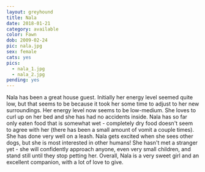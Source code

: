 ```yaml
---
layout: greyhound
title: Nala
date: 2018-01-21
category: available
color: Fawn
dob: 2009-02-24
pic: nala.jpg
sex: female
cats: yes
pics:
  - nala_1.jpg
  - nala_2.jpg
pending: yes
---
```


Nala has been a great house guest. Initially her energy level seemed quite low, but that seems to be because it took her some time to adjust to her new surroundings. Her energy level now seems to be low-medium. She loves to curl up on her bed and she has had no accidents inside. Nala  has so far only eaten food that is somewhat wet - completely dry food doesn't seem to agree with her (there has been a small amount of vomit a couple times). She has done very well on a leash. Nala gets excited when she sees other dogs, but she is most interested in other humans! She hasn't met a stranger yet - she will confidently approach anyone, even very small children, and stand still until they stop petting her. Overall, Nala is a very sweet girl and an excellent companion, with a lot of love to give.
